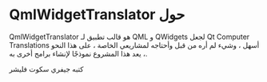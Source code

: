 # QmlWidgetTranslator حول

QmlWidgetTranslator هو قالب تطبيق لـ QML و QWidgets لجعل Qt Computer Translations أسهل ،
وشيء لم أره من قبل وأحتاجه لمشاريعي الخاصة ،
على هذا النحو ، يعد هذا المشروع نموذجًا لإنشاء برامج أخرى به.



كتبه جيفري سكوت فليشر